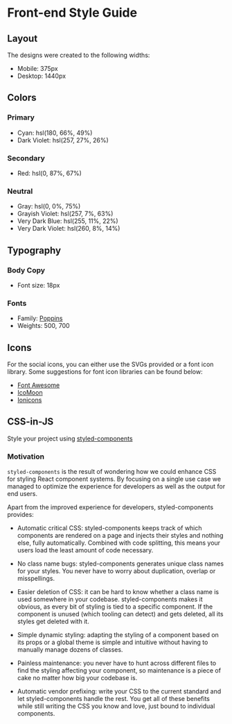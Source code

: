 # Front-end Style Guide

## Layout

The designs were created to the following widths:

- Mobile: 375px
- Desktop: 1440px

## Colors

### Primary

- Cyan: hsl(180, 66%, 49%)
- Dark Violet: hsl(257, 27%, 26%)

### Secondary

- Red: hsl(0, 87%, 67%)

### Neutral

- Gray: hsl(0, 0%, 75%)
- Grayish Violet: hsl(257, 7%, 63%)
- Very Dark Blue: hsl(255, 11%, 22%)
- Very Dark Violet: hsl(260, 8%, 14%)

## Typography

### Body Copy

- Font size: 18px

### Fonts

- Family: [Poppins](https://fonts.google.com/specimen/Poppins)
- Weights: 500, 700

## Icons

For the social icons, you can either use the SVGs provided or a font icon library. Some suggestions for font icon libraries can be found below:

- [Font Awesome](https://fontawesome.com)
- [IcoMoon](https://icomoon.io)
- [Ionicons](https://ionicons.com)

## CSS-in-JS

Style your project using [styled-components](https://styled-components.com/)

### Motivation

`styled-components` is the result of wondering how we could enhance CSS for styling React component systems. By focusing on a single use case we managed to optimize the experience for developers as well as the output for end users.

Apart from the improved experience for developers, styled-components provides:

- Automatic critical CSS: styled-components keeps track of which components are rendered on a page and injects their styles and nothing else, fully automatically. Combined with code splitting, this means your users load the least amount of code necessary.

- No class name bugs: styled-components generates unique class names for your styles. You never have to worry about duplication, overlap or misspellings.

- Easier deletion of CSS: it can be hard to know whether a class name is used somewhere in your codebase. styled-components makes it obvious, as every bit of styling is tied to a specific component. If the component is unused (which tooling can detect) and gets deleted, all its styles get deleted with it.

- Simple dynamic styling: adapting the styling of a component based on its props or a global theme is simple and intuitive without having to manually manage dozens of classes.

- Painless maintenance: you never have to hunt across different files to find the styling affecting your component, so maintenance is a piece of cake no matter how big your codebase is.

- Automatic vendor prefixing: write your CSS to the current standard and let styled-components handle the rest.
  You get all of these benefits while still writing the CSS you know and love, just bound to individual components.
